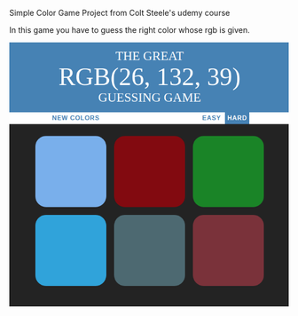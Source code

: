 Simple Color Game Project from Colt Steele's udemy course

In this game you have to guess the right color whose rgb is given.


![alt text](https://github.com/melisdem/ColorGame/blob/main/pictures/colorgame1.png?raw=true)


